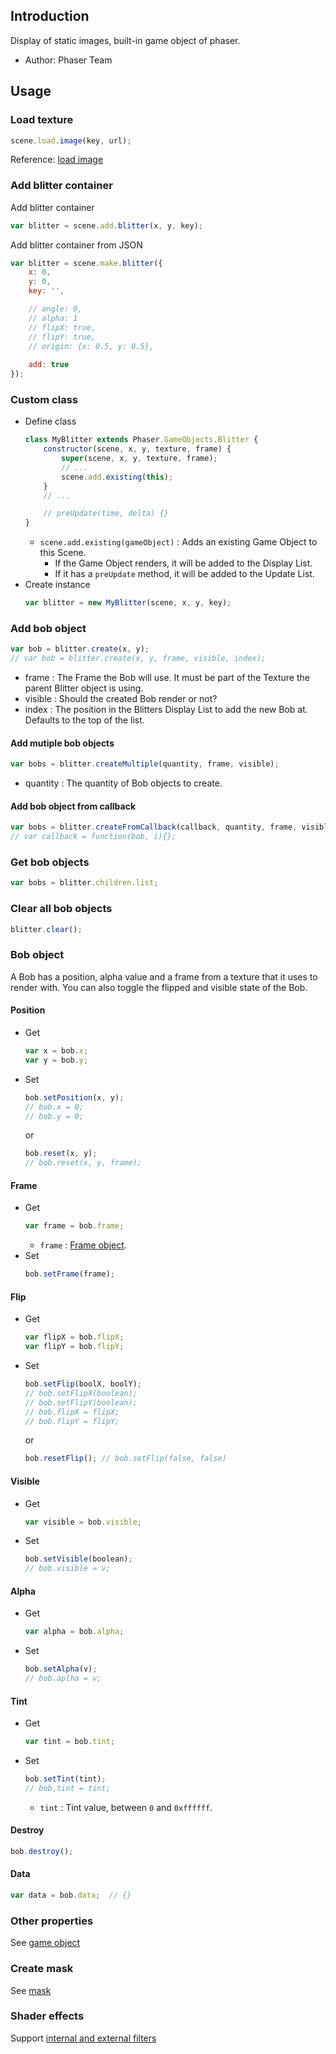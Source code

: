 ## Introduction

Display of static images, built-in game object of phaser.

- Author: Phaser Team

## Usage

### Load texture

```javascript
scene.load.image(key, url);
```

Reference: [load image](loader.md#image)

### Add blitter container

Add blitter container

```javascript
var blitter = scene.add.blitter(x, y, key);
```

Add blitter container from JSON

```javascript
var blitter = scene.make.blitter({
    x: 0,
    y: 0,
    key: '',

    // angle: 0,
    // alpha: 1
    // flipX: true,
    // flipY: true,
    // origin: {x: 0.5, y: 0.5},
    
    add: true
});
```

### Custom class

- Define class
    ```javascript
    class MyBlitter extends Phaser.GameObjects.Blitter {
        constructor(scene, x, y, texture, frame) {
            super(scene, x, y, texture, frame);
            // ...
            scene.add.existing(this);
        }
        // ...

        // preUpdate(time, delta) {}
    }
    ```
    - `scene.add.existing(gameObject)` : Adds an existing Game Object to this Scene.
        - If the Game Object renders, it will be added to the Display List.
        - If it has a `preUpdate` method, it will be added to the Update List.
- Create instance
    ```javascript
    var blitter = new MyBlitter(scene, x, y, key);
    ```

### Add bob object

```javascript
var bob = blitter.create(x, y);
// var bob = blitter.create(x, y, frame, visible, index);
```

- frame : The Frame the Bob will use. It must be part of the Texture the parent Blitter object is using.
- visible : Should the created Bob render or not?
- index : The position in the Blitters Display List to add the new Bob at. Defaults to the top of the list.

#### Add mutiple bob objects

```javascript
var bobs = blitter.createMultiple(quantity, frame, visible);
```

- quantity : The quantity of Bob objects to create.

#### Add bob object from callback

```javascript
var bobs = blitter.createFromCallback(callback, quantity, frame, visible)
// var callback = function(bob, i){};
```

### Get bob objects

```javascript
var bobs = blitter.children.list;
```

### Clear all bob objects

```javascript
blitter.clear();
```

### Bob object

A Bob has a position, alpha value and a frame from a texture that it uses to render with. You can also toggle the flipped and visible state of the Bob.

#### Position

- Get
    ```javascript
    var x = bob.x;
    var y = bob.y;
    ```
- Set
    ```javascript
    bob.setPosition(x, y);
    // bob.x = 0;
    // bob.y = 0;
    ```
    or
    ```javascript
    bob.reset(x, y);
    // bob.reset(x, y, frame);
    ```

#### Frame

- Get
    ```javascript
    var frame = bob.frame;
    ```
    - `frame` : [Frame object](textures.md#frame-object).
- Set
    ```javascript
    bob.setFrame(frame);
    ```

#### Flip

- Get
    ```javascript
    var flipX = bob.flipX;
    var flipY = bob.flipY;
    ```
- Set
    ```javascript
    bob.setFlip(boolX, boolY);
    // bob.setFlipX(boolean);
    // bob.setFlipY(boolean);
    // bob.flipX = flipX;
    // bob.flipY = flipY;
    ```
    or
    ```javascript
    bob.resetFlip(); // bob.setFlip(false, false)
    ```

#### Visible

- Get
    ```javascript
    var visible = bob.visible;
    ```
- Set
    ```javascript
    bob.setVisible(boolean);
    // bob.visible = v;
    ```

#### Alpha

- Get
    ```javascript
    var alpha = bob.alpha;
    ```
- Set
    ```javascript
    bob.setAlpha(v);
    // bob.aplha = v;
    ```

#### Tint

- Get
    ```javascript
    var tint = bob.tint;
    ```
- Set
    ```javascript
    bob.setTint(tint);
    // bob.tint = tint;
    ```
    - `tint` : Tint value, between `0` and `0xffffff`.

#### Destroy

```javascript
bob.destroy();
```

#### Data

```javascript
var data = bob.data;  // {}
```

### Other properties

See [game object](gameobject.md)

### Create mask

See [mask](mask.md)

### Shader effects

Support [internal and external filters](shader-builtin.md)
